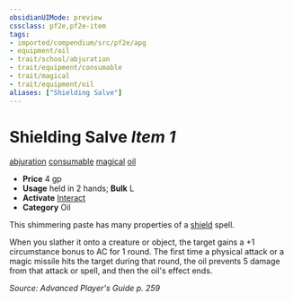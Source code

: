 ```yaml
---
obsidianUIMode: preview
cssclass: pf2e,pf2e-item
tags:
- imported/compendium/src/pf2e/apg
- equipment/oil
- trait/school/abjuration
- trait/equipment/consumable
- trait/magical
- trait/equipment/oil
aliases: ["Shielding Salve"]
---
```

# Shielding Salve *Item 1*  
[abjuration](abjuration.md)  [consumable](consumable.md)  [magical](magical.md)  [oil](oil.md)  

- **Price** 4 gp
- **Usage** held in 2 hands; **Bulk** L
- **Activate** [Interact](interact.md)
- **Category** Oil

This shimmering paste has many properties of a [shield](../../spells/shield.md) spell.

When you slather it onto a creature or object, the target gains a +1 circumstance bonus to AC for 1 round. The first time a physical attack or a magic missile hits the target during that round, the oil prevents 5 damage from that attack or spell, and then the oil's effect ends.

*Source: Advanced Player's Guide p. 259*